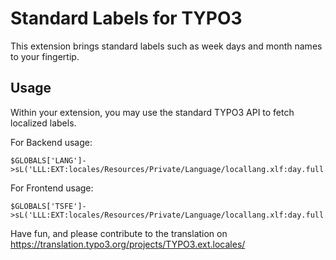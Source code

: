 # Standard Labels for TYPO3

This extension brings standard labels such as week days and month names
to your fingertip.
 

## Usage

Within your extension, you may use the standard TYPO3 API to fetch localized 
labels.

For Backend usage:

```
$GLOBALS['LANG']->sL('LLL:EXT:locales/Resources/Private/Language/locallang.xlf:day.full.1');
```

For Frontend usage:

```
$GLOBALS['TSFE']->sL('LLL:EXT:locales/Resources/Private/Language/locallang.xlf:day.full.1');
```

Have fun, and please contribute to the translation on
https://translation.typo3.org/projects/TYPO3.ext.locales/
